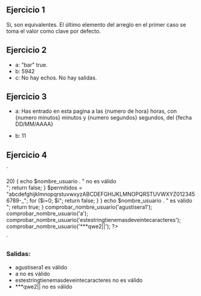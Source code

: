 ## Ejercicio 1

Si, son equivalentes. El último elemento del arreglo en el primer caso se toma el valor como clave por defecto.

## Ejercicio 2
- a: "bar" true.
- b: 5942
- c: No hay echos. No hay salidas. 

## Ejercicio 3
- a: Has entrado en esta pagina a las {numero de hora} horas, con {numero minutos} minutos y {numero segundos} segundos, del {fecha DD/MM/AAAA}

- b: 11

## Ejercicio 4
`
<?php
  function comprobar_nombre_usuario($nombre_usuario) { 
    if (strlen($nombre_usuario)<3 || strlen($nombre_usuario)>20) {
        echo $nombre_usuario . " no es válido<br>"; return false;
    }

    $permitidos = "abcdefghijklmnopqrstuvwxyzABCDEFGHIJKLMNOPQRSTUVWXYZ0123456789-_";

    for ($i=0; $i<strlen($nombre_usuario); $i++) {
        if (strpos($permitidos, substr($nombre_usuario,$i,1))===false) {
          echo $nombre_usuario . " no es válido<br>";
          return false;
        }
      }
      
      echo $nombre_usuario . " es válido<br>";
      return true;
    }

  comprobar_nombre_usuario('agustisera1');
  comprobar_nombre_usuario('a');
  comprobar_nombre_usuario('estestringtienemasdeveintecaracteres');
  comprobar_nombre_usuario('***qwe2||');
?>
`
### Salidas:
- agustisera1 es válido
- a no es válido
- estestringtienemasdeveintecaracteres no es válido
- ***qwe2|| no es válido